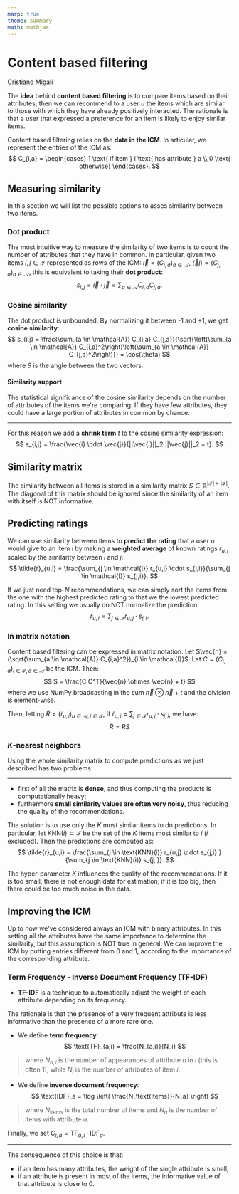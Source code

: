 ```yaml
---
marp: true
theme: summary
math: mathjax
---
```

# Content based filtering

<div class="author">

Cristiano Migali

</div>

The **idea** behind **content based filtering** is to compare items based on their attributes; then we can recommend to a user $u$ the items which are similar to those with which they have already positively interacted.
The rationale is that a user that expressed a preference for an item is likely to enjoy similar items.

Content based filtering relies on the **data in the ICM**.
In articular, we represent the entries of the ICM as:
$$
C_{i,a} = \begin{cases}
1 \text{ if item } i \text{ has attribute } a \\
0 \text{ otherwise}
\end{cases}.
$$

## Measuring similarity

In this section we will list the possible options to asses similarity between two items.

### Dot product

The most intuitive way to measure the similarity of two items is to count the number of attributes that they have in common. In particular, given two items $i, j \in \mathcal{I}$ represented as rows of the ICM: $\vec{i} = (C_{i,a})_{a \in \mathcal{A}}$, $\vec(j) = (C_{j,a})_{a \in \mathcal{A}}$, this is equivalent to taking their **dot product**:
$$
s_{i,j} = \vec{i} \cdot \vec{j} = \sum_{a \in \mathcal{A}} C_{i,a} C_{j,a}.
$$

### Cosine similarity

The dot product is unbounded. By normalizing it between -1 and +1, we get **cosine similarity**:
$$
s_{i,j} = \frac{\sum_{a \in \mathcal{A}} C_{i,a} C_{j,a}}{\sqrt{\left(\sum_{a \in \mathcal{A}} C_{i,a}^2\right)\left(\sum_{a \in \mathcal{A}} C_{j,a}^2\right)}} = \cos(\theta)
$$
where $\theta$ is the angle between the two vectors.

#### Similarity support

The statistical significance of the cosine similarity depends on the number of attributes of the items we're comparing. If they have few attributes, they could have a large portion of attributes in common by chance.

---

For this reason we add a **shrink term** $t$ to the cosine similarity expression:
$$
s_{i,j} = \frac{\vec{i} \cdot \vec{j}}{||\vec{i}||_2 ||\vec{j}||_2 + t}.
$$

## Similarity matrix

The similarity between all items is stored in a similarity matrix $S \in \mathbb{R}^{|\mathcal{I}| \times |\mathcal{I}|}$.
The diagonal of this matrix should be ignored since the similarity of an item with itself is NOT informative.

## Predicting ratings

We can use similarity between items to **predict the rating** that a user $u$ would give to an item $i$ by making a **weighted average** of known ratings $r_{u,j}$ scaled by the similarity between $i$ and $j$:
$$
\tilde{r}_{u,i} = \frac{\sum_{j \in \mathcal{I}} r_{u,j} \cdot s_{j,i}}{\sum_{j \in \mathcal{I}} s_{j,i}}.
$$

If we just need top-$N$ recommendations, we can simply sort the items from the one with the highest predicted rating to that we the lowest predicted rating. In this setting we usually do NOT normalize the prediction:
$$
\tilde{r}_{u,i} = \sum_{j \in \mathcal{I}} r_{u,j} \cdot s_{j,i}.
$$

### In matrix notation

Content based filtering can be expressed in matrix notation.
Let $\vec{n} = (\sqrt{\sum_{a \in \mathcal{A}} C_{i,a}^2})_{i \in \mathcal{I}}$. Let $C = (C_{i,a})_{i \in \mathcal{I}, a \in \mathcal{A}}$ be the ICM. Then:
$$
S = \frac{C C^T}{\vec{n} \otimes \vec{n} + t}
$$
where we use NumPy broadcasting in the sum $\vec{n} \otimes \vec{n} + t$ and the division is element-wise.

Then, letting $\tilde{R} = (\tilde{r}_{u,i})_{u \in \mathcal{U}, i \in \mathcal{I}}$, if $\tilde{r}_{u,i} = \sum_{j \in \mathcal{I}} r_{u,j} \cdot s_{j,i}$, we have:
$$
\tilde{R} = R S
$$

### $K$-nearest neighbors

Using the whole similarity matrix to compute predictions as we just described has two problems:

---

- first of all the matrix is **dense**, and thus computing the products is computationally heavy;
- furthermore **small similarity values are often very noisy**, thus reducing the quality of the recommendations.

The solution is to use only the $K$ most similar items to do predictions. In particular, let $\text{KNN}(i) \subset \mathcal{I}$ be the set of the $K$ items most similar to $i$ ($i$ excluded).
Then the predictions are computed as:
$$
\tilde{r}_{u,i} = \frac{\sum_{j \in \text{KNN}(i)} r_{u,j} \cdot s_{j,i} }{\sum_{j \in \text{KNN}(i)} s_{j,i}}.
$$

The hyper-parameter $K$ influences the quality of the recommendations. If it is too small, there is not enough data for estimation; if it is too big, then there could be too much noise in the data.

## Improving the ICM

Up to now we've considered always an ICM with binary attributes.
In this setting all the attributes have the same importance to determine the similarity, but this assumption is NOT true in general. We can improve the ICM by putting entries different from 0 and 1, according to the importance of the corresponding attribute.

### Term Frequency - Inverse Document Frequency (TF-IDF)

- **TF-IDF** is a technique to automatically adjust the weight of each attribute depending on its frequency.

The rationale is that the presence of a very frequent attribute is less informative than the presence of a more rare one.

- We define **term frequency**:
$$
\text{TF}_{a,i} = \frac{N_{a,i}}{N_i}
$$
> where $N_{a,i}$ is the number of appearances of attribute $a$ in $i$ (this is often 1), while $N_i$ is the number of attributes of item $i$.

- We define **inverse document frequency**:
$$
\text{IDF}_a = \log \left( \frac{N_\text{items}}{N_a} \right)
$$
> where $N_\text{items}$ is the total number of items and $N_a$ is the number of items with attribute $a$.

Finally, we set $C_{i,a} = \text{TF}_{a,i} \cdot \text{IDF}_a$.

---

The consequence of this choice is that:
- if an item has many attributes, the weight of the single attribute is small;
- if an attribute is present in most of the items, the informative value of that attribute is close to 0.
